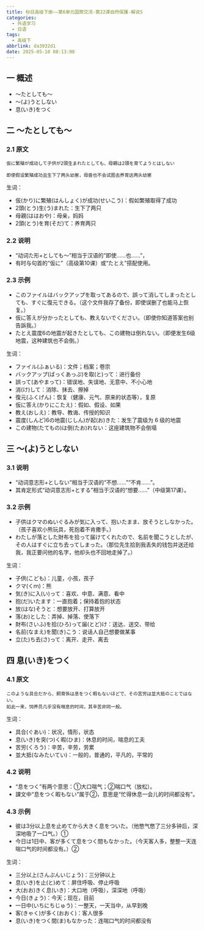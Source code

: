 ```yaml
---
title: 标日高级下册——第6单元国際交流-第22课自然保護-解说5
categories:
  - 外语学习
  - 日语
tags:
  - 高级下
abbrlink: da3932d1
date: 2025-05-10 08:13:08
---
```

## 一 概述

* ～たとしても～
* ～(よ)うとしない
* 息(いき)をつく

<!--more-->

## 二 ～たとしても～

### 2.1 原文

```
仮に繁殖が成动して子供が2頭生まれたとしても、母親は2頭を育てようとはしない

即使假设繁殖成功且生下了两头幼崽，母兽也不会试图去养育这两头幼崽
```

生词：

* 仮(かり)に繁殖(はんしょく)が成功(せいこう)：假如繁殖取得了成功
* 2頭(とう)生(う)まれた：生下了两只
* 母親(ははおや)：母亲，妈妈
* 2頭(とう)を育(そだ)て：养育两只

### 2.2 说明

* “动词た形+としても～”相当于汉语的“即使……也……”，
* 有时与句首的“仮に”（高级第10课）或“たとえ”搭配使用。

### 2.3 示例

* このファイルはバックアップを取ってあるので、誤って消してしまったとしても、すぐに復元できる。（这个文件我存了备份，即使误删了也能马上恢复。）
* 仮に答えが分かったとしても、教えないでください。（即使你知道答案也别告訴我。）
* たとえ震度6の地震が起きたとしても、この建物は倒れない。（即便发生6级地震，这种建筑也不会倒。）

生词：

* ファイル(ふぁいる)：文件；档案；卷宗
* バックアップ(ばっくあっぷ)を取(と)って：进行备份
* 誤って(あやまって)：错误地、失误地、无意中、不小心地
* 消(け)して：消除、抹去、擦掉
* 復元(ふくげん)：恢复（健康、元气、原来的状态等），复原
* 仮に答え(かりにこたえ)：假如、假设、如果
* 教え(おしえ)：教导、教诲、传授的知识
* 震度(しんど)6の地震(じしん)が起(お)きた：发生了震级为 6 级的地震
* この建物(たてもの)は倒(たお)れない：这座建筑物不会倒塌

## 三 ～(よ)うとしない

### 3.1 说明

* “动词意志形+としない”相当于汉语的“不想……”“不肯……”。
* 其肯定形式“动词意志形+とする”相当于汉语的“想要……”（中级第17课）。

### 3.2 示例

* 子供はクマのぬいぐるみが気に入って、抱いたまま、放そうとしなかった。（孩子喜欢小熊玩具，死抱着不肯撒手。）
* わたしが落とした財布を拾って届けてくれたので、名前を聞こうとしたが、その人はすぐに立ち去ってしまった。（那位先生拾到我丢失的钱包并送还给我，我正要问他的名字，他却头也不回地走掉了。）

生词：

* 子供(こども)：儿童，小孩，孩子
* クマ(くｍ)：熊
* 気(き)に入(い)って：喜欢、中意、满意、看中
* 抱(だ)いたます：一直抱着；保持着抱的状态
* 放(はな)そうと：想要放开、打算放开
* 落(お)とした：弄掉、掉落、使落下
* 財布(さいふ)を拾(ひろ)って届(とど)け：送达、送交、带给
* 名前(なまえ)を聞(き)こう：说话人自己想要做某事
* 立(た)ち去(さ)って：离开、走开、离去

## 四 息(いき)をつく

### 4.1 原文

```
このような具合だから、飼育係は息をつく暇もないほどで、その苦労は並大抵のことではない。
如此一来，饲养员几乎没有喘息的时间，其辛苦非同一般。
```

生词：

* 具合(ぐあい)：状况，情形，状态
* 息(いき)を突(つ)く暇(ひま)：休息的时间，喘息的工夫
* 苦労(くろう)：辛苦，辛劳，劳累
* 並大抵(なみたいてい)：一般的，普通的，平凡的，平常的

### 4.2 说明

* “息をつく”有两个意思：①大口喘气；②喘口气（放松）。
* 課文中“息をつく暇もない”属于②，意思是“忙得休息一会儿的时间都没有”。

### 4.3 示例

* 彼は3分以上息を止めてから大きく息をついた。（他憋气憋了三分多钟后，深深地吸了一口气。）①
* 今日は1日中、客が多くて息をつく間もなかった。（今天客人多，整整一天连喘口气的时间都没有。）②

生词：

* 三分以上(さんぷんいじょう)：三分钟以上
* 息(いき)を止(と)めて：屏住呼吸、停止呼吸 
* 大(おお)きく息(いき)：大口地（呼吸），深深地（呼吸）
* 今日(きょう)：今天；现在，目前
* 一日中(いちにちじゅう)：一整天，一天当中，从早到晚
* 客(きゃく)が多く(おおく)：客人很多
* 息(いき)をつく間(ま)もなかった：连喘口气的时间都没有
